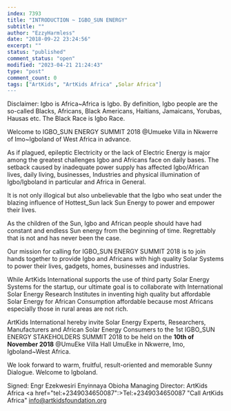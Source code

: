 ```yaml
---
index: 7393
title: "INTRODUCTION ~ IGBO_SUN ENERGY"
subtitle: ""
author: "EzzyHarmless"
date: "2018-09-22 23:24:56"
excerpt: ""
status: "published"
comment_status: "open"
modified: "2023-04-21 21:24:43"
type: "post"
comment_count: 0
tags: ["ArtKids", "ArtKids Africa" ,Solar Africa"]
---
```

Disclaimer: Igbo is Africa~Africa is Igbo. By definition, Igbo people are the so-called Blacks, Africans, Black Americans, Haitians, Jamaicans, Yorubas, Hausas etc. The Black Race is Igbo Race.

Welcome to IGBO\_SUN ENERGY SUMMIT 2018 @Umueke Villa in Nkwerre of Imo~Igboland of West Africa in advance.

As if plagued, epileptic Electricity or the lack of Electric Energy is major among the greatest challenges Igbo and Africans face on daily bases. The setback caused by inadequate power supply has affected Igbo/African lives, daily living, businesses, Industries and physical illumination of Igbo/Igboland in particular and Africa in General.

It is not only illogical but also unbelievable that the Igbo who seat under the blazing influence of Hottest\_Sun lack Sun Energy to power and empower their lives.

As the children of the Sun, Igbo and African people should have had constant and endless Sun energy from the beginning of time. Regrettably that is not and has never been the case.

Our mission for calling for IGBO\_SUN ENERGY SUMMIT 2018 is to join hands together to provide Igbo and Africans with high quality Solar Systems to power their lives, gadgets, homes, businesses and industries.

While ArtKids International supports the use of third party Solar Energy Systems for the startup, our ultimate goal is to collaborate with International Solar Energy Research Institutes in inventing high quality but affordable Solar Energy for African Consumption affordable because most Africans especially those in rural areas are not rich.

ArtKids International hereby invite Solar Energy Experts, Researchers, Manufacturers and African Solar Energy Consumers to the 1st IGBO\_SUN ENERGY STAKEHOLDERS SUMMIT 2018 to be held on the **10th of November 2018** @UmuEke Villa Hall UmuEke in Nkwerre, Imo, Igboland~West Africa.

We look forward to warm, fruitful, result-oriented and memorable Sunny Dialogue. Welcome to Igboland.

Signed:
Engr Ezekwesiri Enyinnaya Obioha
Managing Director: ArtKids Africa
<a href="tel:+2349034650087":>Tel:+2349034650087 "Call ArtKids Africa"
[info@artkidsfoundation.org](mailto:Info@artkidsfoundation.org "Email ArtKids Africa")